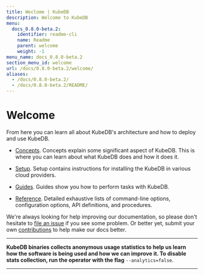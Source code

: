 ```yaml
---
title: Weclome | KubeDB
description: Welcome to KubeDB
menu:
  docs_0.8.0-beta.2:
    identifier: readme-cli
    name: Readme
    parent: welcome
    weight: -1
menu_name: docs_0.8.0-beta.2
section_menu_id: welcome
url: /docs/0.8.0-beta.2/welcome/
aliases:
  - /docs/0.8.0-beta.2/
  - /docs/0.8.0-beta.2/README/
---
```


# Welcome

From here you can learn all about KubeDB's architecture and how to deploy and use KubeDB.

- [Concepts](/docs/concepts/). Concepts explain some significant aspect of KubeDB. This is where you can learn about what KubeDB does and how it does it.

- [Setup](/docs/setup/). Setup contains instructions for installing the KubeDB in various cloud providers.

- [Guides](/docs/guides/). Guides show you how to perform tasks with KubeDB.

- [Reference](/docs/reference/). Detailed exhaustive lists of command-line options, configuration options, API definitions, and procedures.

We're always looking for help improving our documentation, so please don't hesitate to [file an issue](https://github.com/kubedb/project/issues/new) if you see some problem. Or better yet, submit your own [contributions](/docs/CONTRIBUTING.md) to help make our docs better.

---

**KubeDB binaries collects anonymous usage statistics to help us learn how the software is being used and how we can improve it. To disable stats collection, run the operator with the flag** `--analytics=false`.

---
